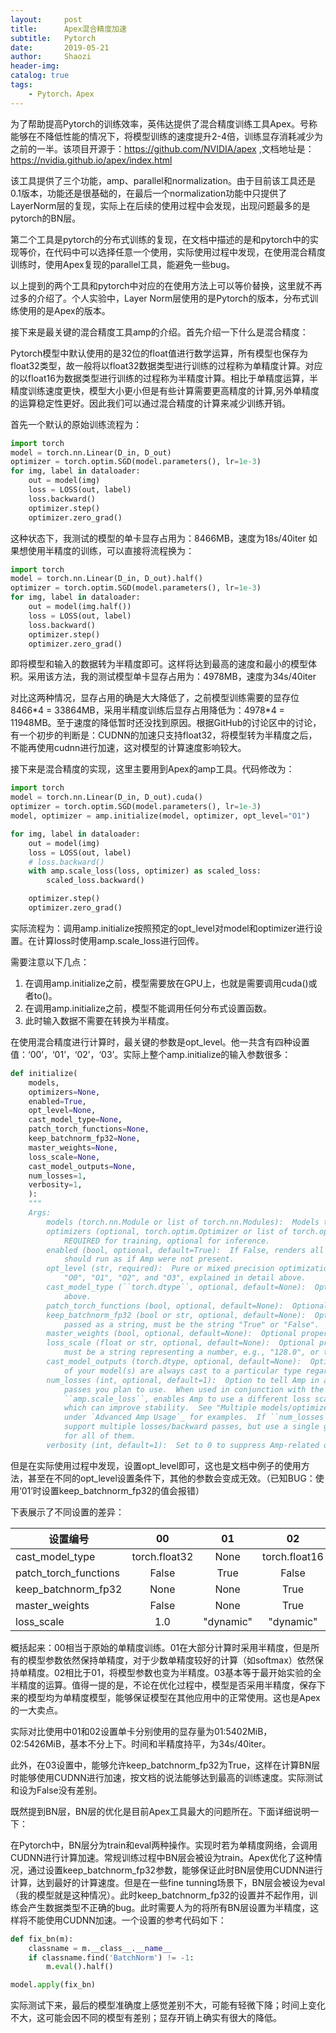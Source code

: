 ```yaml
---
layout:     post
title:      Apex混合精度加速
subtitle:   Pytorch
date:       2019-05-21
author:     Shaozi
header-img: 
catalog: true
tags:
    - Pytorch，Apex
---
```


为了帮助提高Pytorch的训练效率，英伟达提供了混合精度训练工具Apex。号称能够在不降低性能的情况下，将模型训练的速度提升2-4倍，训练显存消耗减少为之前的一半。该项目开源于：https://github.com/NVIDIA/apex ,文档地址是：https://nvidia.github.io/apex/index.html

该工具提供了三个功能，amp、parallel和normalization。由于目前该工具还是0.1版本，功能还是很基础的，在最后一个normalization功能中只提供了LayerNorm层的复现，实际上在后续的使用过程中会发现，出现问题最多的是pytorch的BN层。

第二个工具是pytorch的分布式训练的复现，在文档中描述的是和pytorch中的实现等价，在代码中可以选择任意一个使用，实际使用过程中发现，在使用混合精度训练时，使用Apex复现的parallel工具，能避免一些bug。

以上提到的两个工具和pytorch中对应的在使用方法上可以等价替换，这里就不再过多的介绍了。个人实验中，Layer Norm层使用的是Pytorch的版本，分布式训练使用的是Apex的版本。

接下来是最关键的混合精度工具amp的介绍。首先介绍一下什么是混合精度：

Pytorch模型中默认使用的是32位的float值进行数学运算，所有模型也保存为float32类型，故一般将以float32数据类型进行训练的过程称为单精度计算。对应的以float16为数据类型进行训练的过程称为半精度计算。相比于单精度运算，半精度训练速度更快，模型大小更小但是有些计算需要更高精度的计算,另外单精度的运算稳定性更好。因此我们可以通过混合精度的计算来减少训练开销。

首先一个默认的原始训练流程为：

```python
import torch
model = torch.nn.Linear(D_in, D_out)
optimizer = torch.optim.SGD(model.parameters(), lr=1e-3)
for img, label in dataloader:
	out = model(img)
	loss = LOSS(out, label)
	loss.backward()
	optimizer.step()
	optimizer.zero_grad()
```

这种状态下，我测试的模型的单卡显存占用为：8466MB，速度为18s/40iter
如果想使用半精度的训练，可以直接将流程换为：

```python
import torch
model = torch.nn.Linear(D_in, D_out).half()
optimizer = torch.optim.SGD(model.parameters(), lr=1e-3)
for img, label in dataloader:
	out = model(img.half())
	loss = LOSS(out, label)
	loss.backward()
	optimizer.step()
	optimizer.zero_grad()
```

即将模型和输入的数据转为半精度即可。这样将达到最高的速度和最小的模型体积。采用该方法，我的测试模型单卡显存占用为：4978MB，速度为34s/40iter

对比这两种情况，显存占用的确是大大降低了，之前模型训练需要的显存位8466\*4 = 33864MB，采用半精度训练后显存占用降低为：4978\*4 = 11948MB。至于速度的降低暂时还没找到原因。根据GitHub的讨论区中的讨论，有一个初步的判断是：CUDNN的加速只支持float32，将模型转为半精度之后，不能再使用cudnn进行加速，这对模型的计算速度影响较大。

接下来是混合精度的实现，这里主要用到Apex的amp工具。代码修改为：

```python
import torch
model = torch.nn.Linear(D_in, D_out).cuda()
optimizer = torch.optim.SGD(model.parameters(), lr=1e-3)
model, optimizer = amp.initialize(model, optimizer, opt_level="O1")

for img, label in dataloader:
	out = model(img)
	loss = LOSS(out, label)
	# loss.backward()
	with amp.scale_loss(loss, optimizer) as scaled_loss:
    	scaled_loss.backward()

	optimizer.step()
	optimizer.zero_grad()
```

实际流程为：调用amp.initialize按照预定的opt_level对model和optimizer进行设置。在计算loss时使用amp.scale_loss进行回传。

需要注意以下几点：

1. 在调用amp.initialize之前，模型需要放在GPU上，也就是需要调用cuda()或者to()。
2. 在调用amp.initialize之前，模型不能调用任何分布式设置函数。
3. 此时输入数据不需要在转换为半精度。

在使用混合精度进行计算时，最关键的参数是opt_level。他一共含有四种设置值：‘00’，‘01’，‘02’，‘03’。实际上整个amp.initialize的输入参数很多：

```python
def initialize(
    models,
    optimizers=None,
    enabled=True,
    opt_level=None,
    cast_model_type=None,
    patch_torch_functions=None,
    keep_batchnorm_fp32=None,
    master_weights=None,
    loss_scale=None,
    cast_model_outputs=None,
    num_losses=1,
    verbosity=1,
    ):
    """
    Args:
        models (torch.nn.Module or list of torch.nn.Modules):  Models to modify/cast.
        optimizers (optional, torch.optim.Optimizer or list of torch.optim.Optimizers):  Optimizers to modify/cast.
            REQUIRED for training, optional for inference.
        enabled (bool, optional, default=True):  If False, renders all Amp calls no-ops, so your script
            should run as if Amp were not present.
        opt_level (str, required):  Pure or mixed precision optimization level.  Accepted values are
            "O0", "O1", "O2", and "O3", explained in detail above.
        cast_model_type (``torch.dtype``, optional, default=None):  Optional property override, see
            above.
        patch_torch_functions (bool, optional, default=None):  Optional property override.
        keep_batchnorm_fp32 (bool or str, optional, default=None):  Optional property override.  If
            passed as a string, must be the string "True" or "False".
        master_weights (bool, optional, default=None):  Optional property override.
        loss_scale (float or str, optional, default=None):  Optional property override.  If passed as a string,
            must be a string representing a number, e.g., "128.0", or the string "dynamic".
        cast_model_outputs (torch.dtype, optional, default=None):  Option to ensure that the outputs
            of your model(s) are always cast to a particular type regardless of ``opt_level``.
        num_losses (int, optional, default=1):  Option to tell Amp in advance how many losses/backward
            passes you plan to use.  When used in conjunction with the ``loss_id`` argument to
            ``amp.scale_loss``, enables Amp to use a different loss scale per loss/backward pass,
            which can improve stability.  See "Multiple models/optimizers/losses"
            under `Advanced Amp Usage`_ for examples.  If ``num_losses`` is left to 1, Amp will still
            support multiple losses/backward passes, but use a single global loss scale
            for all of them.
        verbosity (int, default=1):  Set to 0 to suppress Amp-related output.
```

但是在实际使用过程中发现，设置opt_level即可，这也是文档中例子的使用方法，甚至在不同的opt_level设置条件下，其他的参数会变成无效。（已知BUG：使用‘01’时设置keep_batchnorm_fp32的值会报错）

下表展示了不同设置的差异：

设置编号|00|01|02|03
--|:--:|:--:|:--:|:--:|
cast_model_type|torch.float32|None|torch.float16|torch.float16
patch_torch_functions|False|True|False|False
keep_batchnorm_fp32|None|None|True|False
master_weights|False|None|True|False
loss_scale|1.0|"dynamic"|"dynamic"|1.0

概括起来：00相当于原始的单精度训练。01在大部分计算时采用半精度，但是所有的模型参数依然保持单精度，对于少数单精度较好的计算（如softmax）依然保持单精度。02相比于01，将模型参数也变为半精度。03基本等于最开始实验的全半精度的运算。值得一提的是，不论在优化过程中，模型是否采用半精度，保存下来的模型均为单精度模型，能够保证模型在其他应用中的正常使用。这也是Apex的一大卖点。

实际对比使用中01和02设置单卡分别使用的显存量为01:5402MiB，02:5426MiB，基本不分上下。时间和半精度持平，为34s/40iter。

此外，在03设置中，能够允许keep_batchnorm_fp32为True，这样在计算BN层时能够使用CUDNN进行加速，按文档的说法能够达到最高的训练速度。实际测试和设为False没有差别。

既然提到BN层，BN层的优化是目前Apex工具最大的问题所在。下面详细说明一下：

在Pytorch中，BN层分为train和eval两种操作。实现时若为单精度网络，会调用CUDNN进行计算加速。常规训练过程中BN层会被设为train。Apex优化了这种情况，通过设置keep_batchnorm_fp32参数，能够保证此时BN层使用CUDNN进行计算，达到最好的计算速度。但是在一些fine tunning场景下，BN层会被设为eval（我的模型就是这种情况）。此时keep_batchnorm_fp32的设置并不起作用，训练会产生数据类型不正确的bug。此时需要人为的将所有BN层设置为半精度，这样将不能使用CUDNN加速。一个设置的参考代码如下：

```python
def fix_bn(m):
	classname = m.__class__.__name__
    if classname.find('BatchNorm') != -1:
    	m.eval().half()

model.apply(fix_bn)
```

实际测试下来，最后的模型准确度上感觉差别不大，可能有轻微下降；时间上变化不大，这可能会因不同的模型有差别；显存开销上确实有很大的降低。

